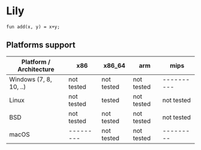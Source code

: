 # Lily

```lily
fun add(x, y) = x+y;
```

## Platforms support

| Platform / Architecture | x86        | x86_64     | arm        | mips       |
|-------------------------|------------|------------|------------|------------|
| Windows (7, 8, 10, ..)  | not tested | not tested | not tested | ---------- |
| Linux                   | not tested | tested     | not tested | not tested |
| BSD                     | not tested | not tested | not tested | not tested |
| macOS                   | ---------  | not tested | not tested | ---------  |
